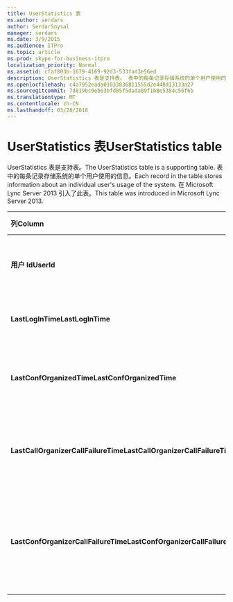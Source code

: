 ```yaml
---
title: UserStatistics 表
ms.author: serdars
author: SerdarSoysal
manager: serdars
ms.date: 3/9/2015
ms.audience: ITPro
ms.topic: article
ms.prod: skype-for-business-itpro
localization_priority: Normal
ms.assetid: cfaf803b-1679-4169-92d3-533fad3e56ed
description: UserStatistics 表是支持表。 表中的每条记录存储系统的单个用户使用的信息。 在 Microsoft Lync Server 2013 引入了此表。
ms.openlocfilehash: c4a7952eada01033836811555d2e448d13133a27
ms.sourcegitcommit: 7d819bc9eb63bfd85f5dada09f1b8e5354c56f6b
ms.translationtype: MT
ms.contentlocale: zh-CN
ms.lasthandoff: 03/28/2018
---
```

# <a name="userstatistics-table"></a><span data-ttu-id="10698-105">UserStatistics 表</span><span class="sxs-lookup"><span data-stu-id="10698-105">UserStatistics table</span></span>
 
<span data-ttu-id="10698-106">UserStatistics 表是支持表。</span><span class="sxs-lookup"><span data-stu-id="10698-106">The UserStatistics table is a supporting table.</span></span> <span data-ttu-id="10698-107">表中的每条记录存储系统的单个用户使用的信息。</span><span class="sxs-lookup"><span data-stu-id="10698-107">Each record in the table stores information about an individual user's usage of the system.</span></span> <span data-ttu-id="10698-108">在 Microsoft Lync Server 2013 引入了此表。</span><span class="sxs-lookup"><span data-stu-id="10698-108">This table was introduced in Microsoft Lync Server 2013.</span></span>
  
|<span data-ttu-id="10698-109">**列**</span><span class="sxs-lookup"><span data-stu-id="10698-109">**Column**</span></span>|<span data-ttu-id="10698-110">**数据类型**</span><span class="sxs-lookup"><span data-stu-id="10698-110">**Data Type**</span></span>|<span data-ttu-id="10698-111">**键/索引**</span><span class="sxs-lookup"><span data-stu-id="10698-111">**Key/Index**</span></span>|<span data-ttu-id="10698-112">**详细信息**</span><span class="sxs-lookup"><span data-stu-id="10698-112">**Details**</span></span>|
|:-----|:-----|:-----|:-----|
|<span data-ttu-id="10698-113">**用户 Id**</span><span class="sxs-lookup"><span data-stu-id="10698-113">**UserId**</span></span> <br/> |<span data-ttu-id="10698-114">int</span><span class="sxs-lookup"><span data-stu-id="10698-114">int</span></span>  <br/> |<span data-ttu-id="10698-115">Primary</span><span class="sxs-lookup"><span data-stu-id="10698-115">Primary</span></span>  <br/> |<span data-ttu-id="10698-116">识别该用户的唯一号码。</span><span class="sxs-lookup"><span data-stu-id="10698-116">Unique number identifying this user.</span></span>  <br/> |
|<span data-ttu-id="10698-117">**LastLogInTime**</span><span class="sxs-lookup"><span data-stu-id="10698-117">**LastLogInTime**</span></span> <br/> |<span data-ttu-id="10698-118">datetime</span><span class="sxs-lookup"><span data-stu-id="10698-118">datetime</span></span>  <br/> ||<span data-ttu-id="10698-119">上一次用户登录。</span><span class="sxs-lookup"><span data-stu-id="10698-119">Last time the user logged in.</span></span>  <br/> |
|<span data-ttu-id="10698-120">**LastConfOrganizedTime**</span><span class="sxs-lookup"><span data-stu-id="10698-120">**LastConfOrganizedTime**</span></span> <br/> |<span data-ttu-id="10698-121">datetime</span><span class="sxs-lookup"><span data-stu-id="10698-121">datetime</span></span>  <br/> ||<span data-ttu-id="10698-122">上一次用户组织的会议。</span><span class="sxs-lookup"><span data-stu-id="10698-122">Last time the user organized a conference.</span></span>  <br/> |
|<span data-ttu-id="10698-123">**LastCallOrganizerCallFailureTime**</span><span class="sxs-lookup"><span data-stu-id="10698-123">**LastCallOrganizerCallFailureTime**</span></span> <br/> |<span data-ttu-id="10698-124">datetime</span><span class="sxs-lookup"><span data-stu-id="10698-124">datetime</span></span>  <br/> ||<span data-ttu-id="10698-125">上一次用户遇到呼叫失败。</span><span class="sxs-lookup"><span data-stu-id="10698-125">Last time the user experienced a call failure.</span></span>  <br/> |
|<span data-ttu-id="10698-126">**LastConfOrganizerCallFailureTime**</span><span class="sxs-lookup"><span data-stu-id="10698-126">**LastConfOrganizerCallFailureTime**</span></span> <br/> |<span data-ttu-id="10698-127">datetime</span><span class="sxs-lookup"><span data-stu-id="10698-127">datetime</span></span>  <br/> ||<span data-ttu-id="10698-128">上一次用户体验作为会议组织者调用失败。</span><span class="sxs-lookup"><span data-stu-id="10698-128">Last time the user experienced a call failure as a conference organizer.</span></span>  <br/> |
   


